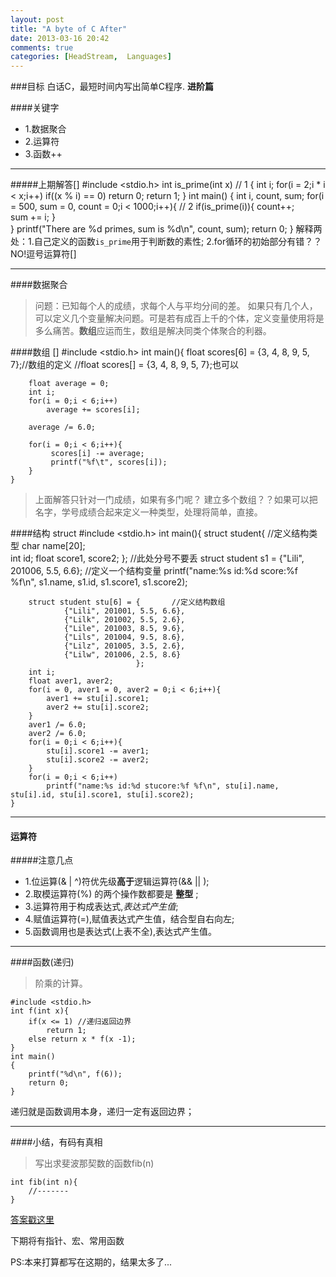 ```yaml
---
layout: post
title: "A byte of C After"
date: 2013-03-16 20:42
comments: true
categories: [HeadStream,  Languages]
---
```


###目标
白话C，最短时间内写出简单C程序.
**进阶篇**

####关键字
+ 1.数据聚合
+ 2.运算符
+ 3.函数++

----	

#####上期解答[]
    #include <stdio.h>
    int is_prime(int x) // 1
    {
    	int i;
    	for(i = 2;i * i < x;i++)
    		if((x % i) == 0) 
    			return 0;
    	return 1;
    }
    int main() 
    {
    	int i, count, sum;
    	for(i = 500, sum = 0, count = 0;i < 1000;i++){ // 2
    		if(is_prime(i)){
    			count++;		
    			sum += i;
    		}			
    	}
    	printf("There are %d primes, sum is %d\n", count, sum);
    	return 0;
    }
解释两处：1.自己定义的函数`is_prime`用于判断数的素性; 2.for循环的初始部分有错？？NO!逗号运算符[]

---

####数据聚合
>问题：已知每个人的成绩，求每个人与平均分间的差。
如果只有几个人，可以定义几个变量解决问题。可是若有成百上千的个体，定义变量使用将是多么痛苦。**数组**应运而生，数组是解决同类个体聚合的利器。

####数组 []
    #include <stdio.h>
    int main(){
    	float scores[6] = {3, 4, 8, 9, 5, 7};//数组的定义
    	//float scores[] = {3, 4, 8, 9, 5, 7};也可以 
    
    	float average = 0;
    	int i;
    	for(i = 0;i < 6;i++)
    		average += scores[i];
    
    	average /= 6.0;
    
    	for(i = 0;i < 6;i++){
    		 scores[i] -= average;
    		 printf("%f\t", scores[i]);
    	}	
    }

>上面解答只针对一门成绩，如果有多门呢？ 建立多个数组？？如果可以把名字，学号成绩合起来定义一种类型，处理将简单，直接。

####结构 struct
    #include <stdio.h>
    int main(){
    	struct student{		//定义结构类型
    		char name[20];		
    		int id;
    		float score1, score2;
    	}; //此处分号不要丢
    	struct student s1 = {"Lili", 201006, 5.5, 6.6};  //定义一个结构变量
    	printf("name:%s id:%d score:%f %f\n", s1.name, s1.id, s1.score1, s1.score2);
    
    	struct student stu[6] = {		//定义结构数组
    			{"Lili", 201001, 5.5, 6.6},
    			{"Lilk", 201002, 5.5, 2.6},
    			{"Lile", 201003, 8.5, 9.6},
    			{"Lils", 201004, 9.5, 8.6},
    			{"Lilz", 201005, 3.5, 2.6},
    			{"Lilw", 201006, 2.5, 8.6}
    							};
    	int i;
    	float aver1, aver2;
    	for(i = 0, aver1 = 0, aver2 = 0;i < 6;i++){
    		aver1 += stu[i].score1;		
    		aver2 += stu[i].score2;		
    	}
    	aver1 /= 6.0;
    	aver2 /= 6.0;
    	for(i = 0;i < 6;i++){
    		stu[i].score1 -= aver1; 
    		stu[i].score2 -= aver2;
    	}
    	for(i = 0;i < 6;i++)
    		printf("name:%s id:%d stucore:%f %f\n", stu[i].name, stu[i].id, stu[i].score1, stu[i].score2);
    }

-----

#### 运算符

#####注意几点
+ 1.位运算(& | ^)符优先级**高于**逻辑运算符(&& || );
+ 2.取模运算符(%) 的两个操作数都要是 **整型** ;
+ 3.运算符用于构成表达式,*表达式产生值*;
+ 4.赋值运算符(=),赋值表达式产生值，结合型自右向左;
+ 5.函数调用也是表达式(上表不全),表达式产生值。

---

####函数(递归)
>阶乘的计算。

    #include <stdio.h>
    int f(int x){
    	if(x <= 1) //递归返回边界
    		return 1;
    	else return x * f(x -1);
    }
    int main()
    {
    	printf("%d\n", f(6));
    	return 0;
    }
递归就是函数调用本身，递归一定有返回边界；

---

####小结，有码有真相
>写出求斐波那契数的函数fib(n)

    int fib(int n){
     	//-------
    }

[答案戳这里](/HeadStream/Tutorial/How-to/2013/03/17/learningc3/index.html)

下期将有指针、宏、常用函数

PS:本来打算都写在这期的，结果太多了...
